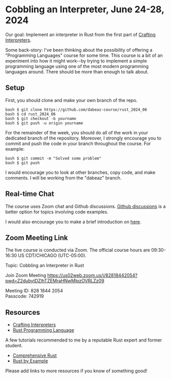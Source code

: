 Cobbling an Interpreter, June 24-28, 2024
=========================================

Our goal: Implement an interpreter in Rust from the first part of
[Crafting Interpreters](https://craftinginterpreters.com).

Some back-story: I've been thinking about the possibility of offering
a "Programming Languages" course for some time.  This course is a bit
of an experiment into how it might work--by trying to implement a simple
programming language using one of the most modern programming languages
around.   There should be more than enough to talk about.

Setup
-----

First, you should clone and make your own branch of the repo.

```
bash $ git clone https://github.com/dabeaz-course/rust_2024_06
bash $ cd rust_2024_06
bash $ git checkout -b yourname
bash $ git push -u origin yourname
```

For the remainder of the week, you should do all of the work in your
dedicated branch of the repository.  Moreover, I strongly encourage
you to commit and push the code in your branch throughout the
course. For example:

```
bash $ git commit -m "Solved some problem"
bash $ git push
```

I would encourage you to look at other branches, copy code, and make
comments.   I will be working from the "dabeaz" branch.

Real-time Chat
--------------

The course uses Zoom chat and Github discussions.  [Github discussions](https://github.com/dabeaz-course/rust_2024_06/discussions)
is a better option for topics involving code examples.

I would also encourage you to make a brief introduction on [here](https://github.com/dabeaz-course/rust_2024_06/discussions/1).

Zoom Meeting Link
-----------------

The live course is conducted via Zoom.  The official course hours are
09:30-16:30 US CDT/CHICAGO (UTC-05:00).  

Topic: Cobbling an Interpreter in Rust

Join Zoom Meeting
https://us02web.zoom.us/j/82818442054?pwd=Z2dubytDZlhTZEMraHNwMlpzOVRLZz09

Meeting ID: 828 1844 2054  
Passcode: 742919  

Resources
---------

* [Crafting Interpreters](https://craftinginterpreters.com)
* [Rust Programming Language](https://www.rust-lang.org)

A few tutorials recommended to me by a reputable Rust expert and former student.

* [Comprehensive Rust](https://google.github.io/comprehensive-rust/)
* [Rust by Example](https://doc.rust-lang.org/rust-by-example/)

Please add links to more resources if you know of something good!


